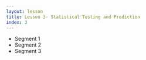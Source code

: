```yaml
---
layout: lesson
title: Lesson 3- Statistical Testing and Prediction
index: 3
---
```


* Segment 1
* Segment 2
* Segment 3
